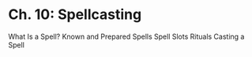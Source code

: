 # Ch. 10: Spellcasting
What Is a Spell?
Known and Prepared Spells
Spell Slots
Rituals
Casting a Spell